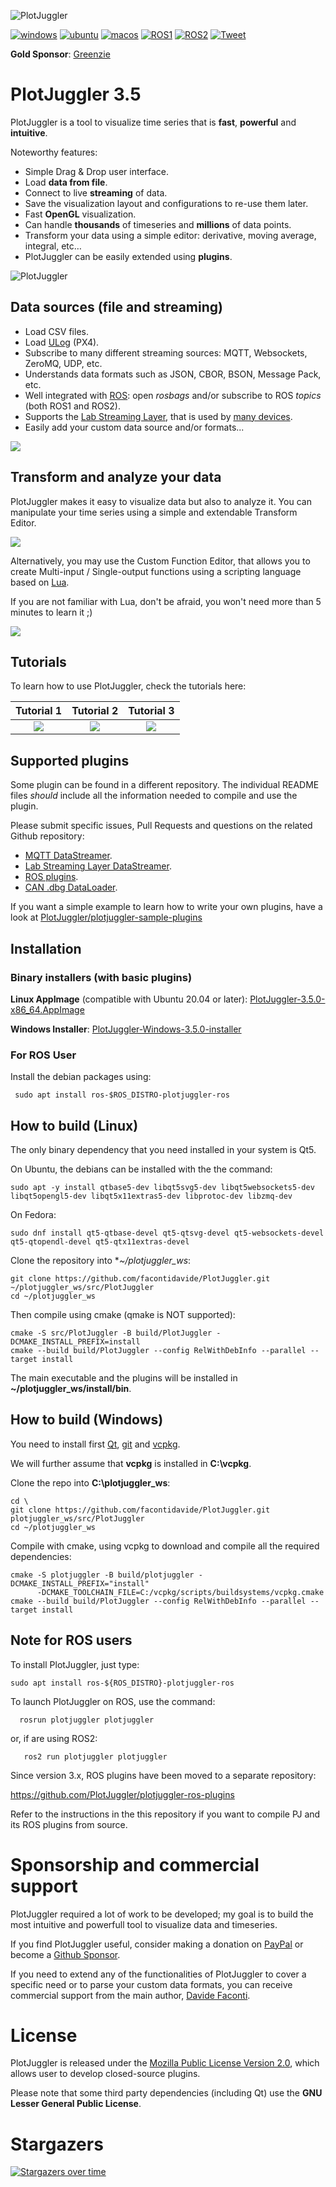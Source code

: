 ![PlotJuggler](docs/plotjuggler3_banner.svg)

[![windows](https://github.com/facontidavide/PlotJuggler/actions/workflows/windows.yaml/badge.svg)](https://github.com/facontidavide/PlotJuggler/actions/workflows/windows.yaml)
[![ubuntu](https://github.com/facontidavide/PlotJuggler/actions/workflows/ubuntu.yaml/badge.svg)](https://github.com/facontidavide/PlotJuggler/actions/workflows/ubuntu.yaml)
[![macos](https://github.com/facontidavide/PlotJuggler/actions/workflows/macos.yaml/badge.svg)](https://github.com/facontidavide/PlotJuggler/actions/workflows/macos.yaml)
[![ROS1](https://github.com/facontidavide/PlotJuggler/workflows/ros1/badge.svg)](https://github.com/facontidavide/PlotJuggler/actions?query=workflow%3Aros1)
[![ROS2](https://github.com/facontidavide/PlotJuggler/workflows/ros2/badge.svg)](https://github.com/facontidavide/PlotJuggler/actions?query=workflow%3Aros2)
[![Tweet](https://img.shields.io/twitter/url/http/shields.io.svg?style=social)](https://twitter.com/intent/tweet?text=I%20use%20PlotJuggler%20and%20it%20is%20amazing%0D%0A&url=https://github.com/facontidavide/PlotJuggler&via=facontidavide&hashtags=dataviz,plotjuggler,GoROS,PX4)

**Gold Sponsor**: [Greenzie](https://www.greenzie.com/)

# PlotJuggler 3.5

PlotJuggler is a tool to visualize time series that is **fast**, **powerful** and  **intuitive**.

Noteworthy features:

- Simple Drag & Drop user interface.
- Load __data from file__. 
- Connect to live __streaming__ of data.
- Save the visualization layout and configurations to re-use them later.
- Fast **OpenGL** visualization.
- Can handle **thousands** of timeseries and **millions** of data points.
- Transform your data using a simple editor: derivative, moving average, integral, etc…
- PlotJuggler can be easily extended using __plugins__.

![PlotJuggler](docs/plotjuggler3.gif)


## Data sources (file and streaming)

- Load CSV files.
- Load [ULog](https://dev.px4.io/v1.9.0/en/log/ulog_file_format.html) (PX4).
- Subscribe to many different streaming sources: MQTT, Websockets, ZeroMQ, UDP, etc.
- Understands data formats such as JSON, CBOR, BSON, Message Pack, etc.
- Well integrated with [ROS](https://www.ros.org/): open *rosbags* and/or subscribe to ROS *topics* (both ROS1 and ROS2).
- Supports the [Lab Streaming Layer](https://labstreaminglayer.readthedocs.io/info/intro.html), that is used by [many devices](https://labstreaminglayer.readthedocs.io/info/supported_devices.html).
- Easily add your custom data source and/or formats...

![](docs/data_sources.svg)

## Transform and analyze your data
PlotJuggler makes it easy to visualize data but also to analyze it.
You can manipulate your time series using a simple and extendable Transform Editor.

![](docs/function_editor.png)

Alternatively, you may use the Custom Function Editor, that allows you to create Multi-input / Single-output functions
using a scripting language based on [Lua](https://www.tutorialspoint.com/lua/index.htm). 

If you are not familiar with Lua, don't be afraid, you won't need more than 5 minutes to learn it ;)

![](docs/custom_editor.png)

## Tutorials

To learn how to use PlotJuggler, check the tutorials here:

| Tutorial 1   |  Tutorial 2 | Tutorial 3 |
:-------------------------:|:-------------------------:|:-------------------------:
| [![](docs/tutorial_1.png)](https://slides.com/davidefaconti/introduction-to-plotjuggler) | [![](docs/tutorial_2.png)](https://slides.com/davidefaconti/plotjuggler-data) | [![](docs/tutorial_3.png)](https://slides.com/davidefaconti/plotjuggler-transforms) |

## Supported plugins

Some plugin can be found in a different repository. The individual README files
*should* include all the information needed to compile and use the plugin.

Please submit specific issues, Pull Requests and questions on the related Github repository:

- [MQTT DataStreamer](https://github.com/PlotJuggler/plotjuggler-mqtt).
- [Lab Streaming Layer DataStreamer](https://github.com/PlotJuggler/plotjuggler-lsl).
- [ROS plugins](https://github.com/PlotJuggler/plotjuggler-ros-plugins).
- [CAN .dbg DataLoader](https://github.com/PlotJuggler/plotjuggler-CAN-dbs).

If you want a simple example to learn how to write your own plugins, have a look at
[PlotJuggler/plotjuggler-sample-plugins](https://github.com/PlotJuggler/plotjuggler-sample-plugins)

## Installation

### Binary installers (with basic plugins)

**Linux AppImage** (compatible with Ubuntu 20.04 or later): 
[PlotJuggler-3.5.0-x86_64.AppImage](https://github.com/facontidavide/PlotJuggler/releases/download/3.5.0/PlotJuggler-3.5.0-x86_64.AppImage)

**Windows Installer**: 
[PlotJuggler-Windows-3.5.0-installer](https://github.com/facontidavide/PlotJuggler/releases/download/3.5.0/PlotJuggler-Windows-3.5.0-installer.exe)

### For ROS User

Install the debian packages using: 

     sudo apt install ros-$ROS_DISTRO-plotjuggler-ros

## How to build (Linux)

The only binary dependency that you need installed in your system is Qt5. 

On Ubuntu, the debians can be installed with the the command:

    sudo apt -y install qtbase5-dev libqt5svg5-dev libqt5websockets5-dev libqt5opengl5-dev libqt5x11extras5-dev libprotoc-dev libzmq-dev
    
On Fedora:

    sudo dnf install qt5-qtbase-devel qt5-qtsvg-devel qt5-websockets-devel qt5-qtopendl-devel qt5-qtx11extras-devel

Clone the repository into **~/plotjuggler_ws*:

```
git clone https://github.com/facontidavide/PlotJuggler.git ~/plotjuggler_ws/src/PlotJuggler
cd ~/plotjuggler_ws
```
    
Then compile using cmake (qmake is NOT supported):

```
cmake -S src/PlotJuggler -B build/PlotJuggler -DCMAKE_INSTALL_PREFIX=install
cmake --build build/PlotJuggler --config RelWithDebInfo --parallel --target install
```
 
The main executable and the plugins will be installed in **~/plotjuggler_ws/install/bin**.

## How to build (Windows)

You need to install first [Qt](https://www.qt.io/download-open-source), 
[git](https://desktop.github.com/) and [vcpkg](https://vcpkg.io/en/getting-started.html).

We will further assume that **vcpkg** is installed in **C:\vcpkg**.

Clone the repo into **C:\plotjuggler_ws**:

```
cd \
git clone https://github.com/facontidavide/PlotJuggler.git plotjuggler_ws/src/PlotJuggler
cd ~/plotjuggler_ws
```

Compile with cmake, using vcpkg to download and compile all the required dependencies:

```
cmake -S plotjuggler -B build/plotjuggler -DCMAKE_INSTALL_PREFIX="install"
      -DCMAKE_TOOLCHAIN_FILE=C:/vcpkg/scripts/buildsystems/vcpkg.cmake 
cmake --build build/PlotJuggler --config RelWithDebInfo --parallel --target install 
```

## Note for ROS users

To install PlotJuggler, just type:

    sudo apt install ros-${ROS_DISTRO}-plotjuggler-ros
       
To launch PlotJuggler on ROS, use the command:

      rosrun plotjuggler plotjuggler

or, if are using ROS2:

       ros2 run plotjuggler plotjuggler

Since version 3.x, ROS plugins have been moved to a separate repository:

https://github.com/PlotJuggler/plotjuggler-ros-plugins

Refer to the instructions in the this repository if you want to compile PJ and its ROS plugins from source.

# Sponsorship and commercial support

PlotJuggler required a lot of work to be developed; my goal is to build the most 
intuitive and powerfull tool to visualize data and timeseries.

If you find PlotJuggler useful, consider making a donation on [PayPal](https://www.paypal.me/facontidavide) or become a 
[Github Sponsor](https://github.com/sponsors/facontidavide).

If you need to extend any of the functionalities of PlotJuggler to cover a specific 
need or to parse your custom data formats, you can receive commercial
support from the main author, [Davide Faconti](mailto:davide.faconti@gmail.com).

# License

PlotJuggler is released under the [Mozilla Public License Version 2.0](LICENSE.md),
which allows user to develop closed-source plugins.

Please note that some third party dependencies (including Qt) use the
**GNU Lesser General Public License**.

# Stargazers

[![Stargazers over time](https://starchart.cc/facontidavide/PlotJuggler.svg)](https://starchart.cc/facontidavide/PlotJuggler)

